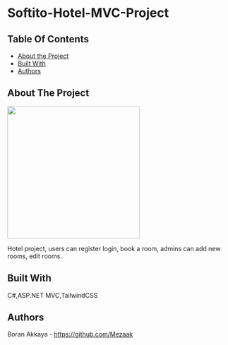 # Softito-Hotel-MVC-Project

## Table Of Contents

* [About the Project](#about-the-project)
* [Built With](#built-with)
* [Authors](#authors)

## About The Project

<img style="height:300px;weight:auto" src="">

Hotel project, users can register login, book a room, admins can add new rooms, edit rooms.

## Built With

C#,ASP.NET MVC,TailwindCSS

## Authors
Boran Akkaya - https://github.com/Mezaak 
